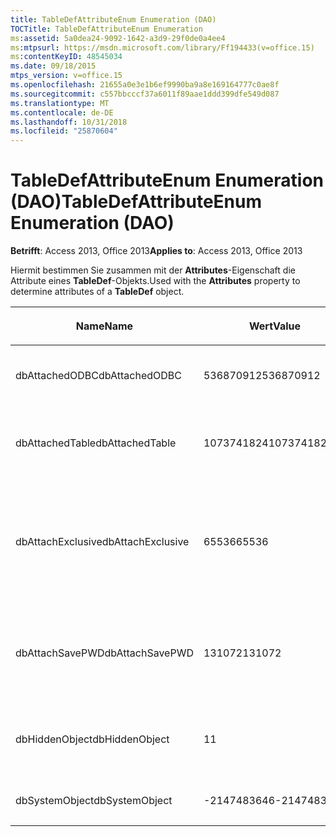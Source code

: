 ```yaml
---
title: TableDefAttributeEnum Enumeration (DAO)
TOCTitle: TableDefAttributeEnum Enumeration
ms:assetid: 5a0dea24-9092-1642-a3d9-29f0de0a4ee4
ms:mtpsurl: https://msdn.microsoft.com/library/Ff194433(v=office.15)
ms:contentKeyID: 48545034
ms.date: 09/18/2015
mtps_version: v=office.15
ms.openlocfilehash: 21655a0e3e1b6ef9990ba9a8e169164777c0ae8f
ms.sourcegitcommit: c557bbcccf37a6011f89aae1ddd399dfe549d087
ms.translationtype: MT
ms.contentlocale: de-DE
ms.lasthandoff: 10/31/2018
ms.locfileid: "25870604"
---
```

# <a name="tabledefattributeenum-enumeration-dao"></a><span data-ttu-id="79737-102">TableDefAttributeEnum Enumeration (DAO)</span><span class="sxs-lookup"><span data-stu-id="79737-102">TableDefAttributeEnum Enumeration (DAO)</span></span>


<span data-ttu-id="79737-103">**Betrifft**: Access 2013, Office 2013</span><span class="sxs-lookup"><span data-stu-id="79737-103">**Applies to**: Access 2013, Office 2013</span></span>

<span data-ttu-id="79737-104">Hiermit bestimmen Sie zusammen mit der **Attributes**-Eigenschaft die Attribute eines **TableDef**-Objekts.</span><span class="sxs-lookup"><span data-stu-id="79737-104">Used with the **Attributes** property to determine attributes of a **TableDef** object.</span></span>

<table>
<colgroup>
<col style="width: 33%" />
<col style="width: 33%" />
<col style="width: 33%" />
</colgroup>
<thead>
<tr class="header">
<th><p><span data-ttu-id="79737-105">Name</span><span class="sxs-lookup"><span data-stu-id="79737-105">Name</span></span></p></th>
<th><p><span data-ttu-id="79737-106">Wert</span><span class="sxs-lookup"><span data-stu-id="79737-106">Value</span></span></p></th>
<th><p><span data-ttu-id="79737-107">Beschreibung</span><span class="sxs-lookup"><span data-stu-id="79737-107">Description</span></span></p></th>
</tr>
</thead>
<tbody>
<tr class="odd">
<td><p><span data-ttu-id="79737-108">dbAttachedODBC</span><span class="sxs-lookup"><span data-stu-id="79737-108">dbAttachedODBC</span></span></p></td>
<td><p><span data-ttu-id="79737-109">536870912</span><span class="sxs-lookup"><span data-stu-id="79737-109">536870912</span></span></p></td>
<td><p><span data-ttu-id="79737-110">Verknüpfte ODBC-Datenbanktabelle.</span><span class="sxs-lookup"><span data-stu-id="79737-110">Linked ODBC database table.</span></span></p></td>
</tr>
<tr class="even">
<td><p><span data-ttu-id="79737-111">dbAttachedTable</span><span class="sxs-lookup"><span data-stu-id="79737-111">dbAttachedTable</span></span></p></td>
<td><p><span data-ttu-id="79737-112">1073741824</span><span class="sxs-lookup"><span data-stu-id="79737-112">1073741824</span></span></p></td>
<td><p><span data-ttu-id="79737-113">Verknüpfte Nicht-ODBC-Datenbanktabelle.</span><span class="sxs-lookup"><span data-stu-id="79737-113">Linked non-ODBC database table.</span></span></p></td>
</tr>
<tr class="odd">
<td><p><span data-ttu-id="79737-114">dbAttachExclusive</span><span class="sxs-lookup"><span data-stu-id="79737-114">dbAttachExclusive</span></span></p></td>
<td><p><span data-ttu-id="79737-115">65536</span><span class="sxs-lookup"><span data-stu-id="79737-115">65536</span></span></p></td>
<td><p><span data-ttu-id="79737-116">Öffnet eine verknüpfte Microsoft Access-Datenbankmodul-Tabelle zur exklusiven Verwendung.</span><span class="sxs-lookup"><span data-stu-id="79737-116">Opens a linked Microsoft Access database engine table for exclusive use.</span></span></p></td>
</tr>
<tr class="even">
<td><p><span data-ttu-id="79737-117">dbAttachSavePWD</span><span class="sxs-lookup"><span data-stu-id="79737-117">dbAttachSavePWD</span></span></p></td>
<td><p><span data-ttu-id="79737-118">131072</span><span class="sxs-lookup"><span data-stu-id="79737-118">131072</span></span></p></td>
<td><p><span data-ttu-id="79737-119">Speichert die Benutzer-ID und das Kennwort für die verknüpfte Remotetabelle.</span><span class="sxs-lookup"><span data-stu-id="79737-119">Saves user ID and password for linked remote table.</span></span></p></td>
</tr>
<tr class="odd">
<td><p><span data-ttu-id="79737-120">dbHiddenObject</span><span class="sxs-lookup"><span data-stu-id="79737-120">dbHiddenObject</span></span></p></td>
<td><p><span data-ttu-id="79737-121">1</span><span class="sxs-lookup"><span data-stu-id="79737-121">1</span></span></p></td>
<td><p><span data-ttu-id="79737-122">Ausgeblendete Tabelle (für die temporäre Verwendung).</span><span class="sxs-lookup"><span data-stu-id="79737-122">Hidden table (for temporary use).</span></span></p></td>
</tr>
<tr class="even">
<td><p><span data-ttu-id="79737-123">dbSystemObject</span><span class="sxs-lookup"><span data-stu-id="79737-123">dbSystemObject</span></span></p></td>
<td><p><span data-ttu-id="79737-124">-2147483646</span><span class="sxs-lookup"><span data-stu-id="79737-124">-2147483646</span></span></p></td>
<td><p><span data-ttu-id="79737-125">Systemtabelle.</span><span class="sxs-lookup"><span data-stu-id="79737-125">System table.</span></span></p></td>
</tr>
</tbody>
</table>

